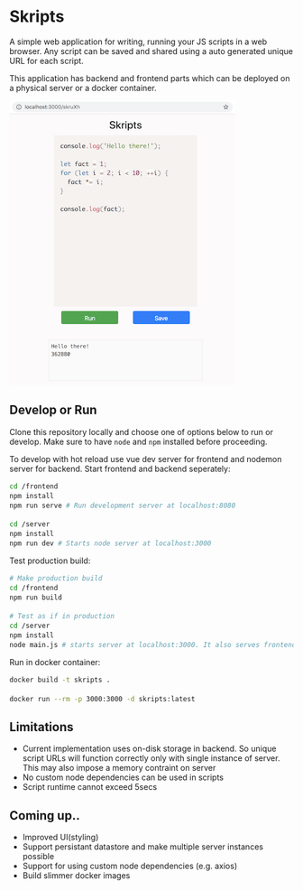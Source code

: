 # Skripts

A simple web application for writing, running your JS scripts in a web browser. Any script can be saved and shared using a auto generated unique URL for each script.

This application has backend and frontend parts which can be deployed on a physical server or a
docker container.

![](assets/demo.png)

## Develop or Run

Clone this repository locally and choose one of options below to run or develop. Make sure to have `node` and `npm` installed before proceeding.

To develop with hot reload use vue dev server for frontend and nodemon server for backend. Start frontend and backend seperately:

```sh
cd /frontend
npm install
npm run serve # Run development server at localhost:8080

cd /server
npm install
npm run dev # Starts node server at localhost:3000
```

Test production build:

```sh
# Make production build
cd /frontend
npm run build

# Test as if in production
cd /server
npm install
node main.js # starts server at localhost:3000. It also serves frontend static files
```

Run in docker container:

```sh
docker build -t skripts .

docker run --rm -p 3000:3000 -d skripts:latest
```

## Limitations

- Current implementation uses on-disk storage in backend. So unique script URLs will function correctly only with single instance of server. This may also impose a memory contraint on server
- No custom node dependencies can be used in scripts
- Script runtime cannot exceed 5secs

## Coming up..

- Improved UI(styling)
- Support persistant datastore and make multiple server instances possible
- Support for using custom node dependencies (e.g. axios)
- Build slimmer docker images
